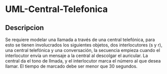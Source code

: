 # UML-Central-Telefonica
## Descripcion 
Se requiere modelar una llamada a través de una central telefónica, para esto se tienen involucrados los siguientes objetos, dos interlocutores (s y r), una central telefónica y una conversación, la secuencia empieza cuando el interlocutor envía un mensaje a la central al descolgar el auricular. La central da el tono de llmada, y el interlocutor marca el número al que desea llamar. El tiempo de marcado debe ser menor que 30 segundos.
